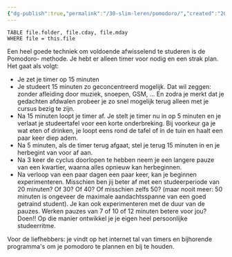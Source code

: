 ```yaml
---
{"dg-publish":true,"permalink":"/30-slim-leren/pomodoro/","created":"2025-03-21T18:31:28.260+01:00","updated":"2025-03-31T20:30:04.542+02:00"}
---
```


``` dataview
TABLE file.folder, file.cday, file.mday
WHERE file = this.file
```
Een heel goede techniek om voldoende afwisselend te studeren is de Pomodoro- methode.  Je hebt er alleen timer voor nodig en een strak plan. Het gaat als volgt:
- Je zet je timer op 15 minuten
- Je studeert 15 minuten zo geconcentreerd mogelijk.  Dat wil zeggen: zonder afleiding door muziek, snoepen, GSM, ... En zodra je merkt dat je gedachten afdwalen probeer je zo snel mogelijk terug alleen met je cursus bezig te zijn.
- Na 15 minuten loopt je timer af. Je stelt je timer nu in op 5 minuten en je verlaat je studeertafel voor een korte onderbreking. Bij voorkeur ga je wat eten of drinken, je loopt eens rond de tafel of in de tuin en haalt een paar keer diep adem. 
- Na 5 minuten, als de timer terug afgaat, stel je terug  15 minuten in en je herbegint van voor af aan.
- Na 3 keer de cyclus doorlopen te hebben neem je een langere pauze van een kwartier, waarna alles opnieuw kan herbeginnen.
- Na verloop van een paar dagen een paar keer, kan je beginnen experimenteren. Misschien ben jij beter af met een studeerperiode van 20 minuten? Of 30? Of 40? Of misschien zelfs 50? (maar nooit meer: 50 minuten is ongeveer de maximale aandachtsspanne van een goed getraind student). Je kan ook experimenteren met de duur van de pauzes.  Werken pauzes van 7 of 10 of 12 minuten betere voor jou? Doen!! Op die manier ontwikkel je je eigen heel persoonlijke studeerritme.

Voor de liefhebbers: je vindt op het internet tal van timers en bijhorende programma's om je pomodoro te plannen en bij te houden. 